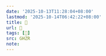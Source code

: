 ```yaml
---
date: '2025-10-13T11:28:04+08:00'
lastmod: '2025-10-14T06:42:22+08:00'
title: 󰛒
url: 󰛒
tags: [𣨲]
src: GHZR
note:
---
```

